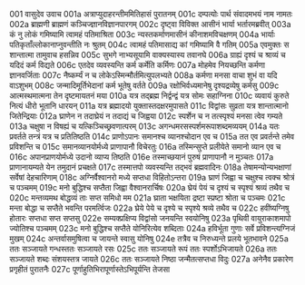 001	वासुदेव उवाच
001a	अत्राप्युदाहरन्तीममितिहासं पुरातनम्
001c	दम्पत्योः पार्थ संवादमभयं नाम नामतः
002a	ब्राह्मणी ब्राह्मणं कञ्चिज्ज्ञानविज्ञानपारगम्
002c	दृष्ट्वा विविक्त आसीनं भार्या भर्तारमब्रवीत्
003a	कं नु लोकं गमिष्यामि त्वामहं पतिमाश्रिता
003c	न्यस्तकर्माणमासीनं कीनाशमविचक्षणम्
004a	भार्याः पतिकृताँल्लोकानाप्नुवन्तीति नः श्रुतम्
004c	त्वामहं पतिमासाद्य कां गमिष्यामि वै गतिम्
005a	एवमुक्तः स शान्तात्मा तामुवाच हसन्निव
005c	सुभगे नाभ्यसूयामि वाक्यस्यास्य तवानघे
006a	ग्राह्यं दृश्यं च श्राव्यं च यदिदं कर्म विद्यते
006c	एतदेव व्यवस्यन्ति कर्म कर्मेति कर्मिणः
007a	मोहमेव नियच्छन्ति कर्मणा ज्ञानवर्जिताः
007c	नैष्कर्म्यं न च लोकेऽस्मिन्मौर्तमित्युपलभ्यते
008a	कर्मणा मनसा वाचा शुभं वा यदि वाऽशुभम्
008c	जन्मादिमूर्तिभेदानां कर्म भूतेषु वर्तते
009a	रक्षोभिर्वध्यमानेषु दृश्यद्रव्येषु कर्मसु
009c	आत्मस्थमात्मना तेन दृष्टमायतनं मया
010a	यत्र तद्ब्रह्म निर्द्वन्द्वं यत्र सोमः सहाग्निना
010c	व्यवायं कुरुते नित्यं धीरो भूतानि धारयन्
011a	यत्र ब्रह्मादयो युक्तास्तदक्षरमुपासते
011c	विद्वांसः सुव्रता यत्र शान्तात्मानो जितेन्द्रियाः
012a	घ्राणेन न तदाघ्रेयं न तदाद्यं च जिह्वया
012c	स्पर्शेन च न तत्स्पृश्यं मनसा त्वेव गम्यते
013a	चक्षुषा न विषह्यं च यत्किञ्चिच्छ्रवणात्परम्
013c	अगन्धमरसस्पर्शमरूपाशब्दमव्ययम्
014a	यतः प्रवर्तते तन्त्रं यत्र च प्रतितिष्ठति
014c	प्राणोऽपानः समानश्च व्यानश्चोदान एव च
015a	तत एव प्रवर्तन्ते तमेव प्रविशन्ति च
015c	समानव्यानयोर्मध्ये प्राणापानौ विचेरतुः
016a	तस्मिन्सुप्ते प्रलीयेते समानो व्यान एव च
016c	अपानप्राणयोर्मध्ये उदानो व्याप्य तिष्ठति
016e	तस्माच्छयानं पुरुषं प्राणापानौ न मुञ्चतः
017a	प्राणानायम्यते येन तमुदानं प्रचक्षते
017c	तस्मात्तपो व्यवस्यन्ति तद्भवं ब्रह्मवादिनः
018a	तेषामन्योन्यभक्षाणां सर्वेषां देहचारिणाम्
018c	अग्निर्वैश्वानरो मध्ये सप्तधा विहितोऽन्तरा
019a	घ्राणं जिह्वा च चक्षुश्च त्वक्च श्रोत्रं च पञ्चमम्
019c	मनो बुद्धिश्च सप्तैता जिह्वा वैश्वानरार्चिषः
020a	घ्रेयं पेयं च दृश्यं च स्पृश्यं श्रव्यं तथैव च
020c	मन्तव्यमथ बोद्धव्यं ताः सप्त समिधो मम
021a	घ्राता भक्षयिता द्रष्टा स्प्रष्टा श्रोता च पञ्चमः
021c	मन्ता बोद्धा च सप्तैते भवन्ति परमर्त्विजः
022a	घ्रेये पेये च दृश्ये च स्पृश्ये श्रव्ये तथैव च
022c	हवींष्यग्निषु होतारः सप्तधा सप्त सप्तसु
022e	सम्यक्प्रक्षिप्य विद्वांसो जनयन्ति स्वयोनिषु
023a	पृथिवी वायुराकाशमापो ज्योतिश्च पञ्चमम्
023c	मनो बुद्धिश्च सप्तैते योनिरित्येव शब्दिताः
024a	हविर्भूता गुणाः सर्वे प्रविशन्त्यग्निजं मुखम्
024c	अन्तर्वासमुषित्वा च जायन्ते स्वासु योनिषु
024e	तत्रैव च निरुध्यन्ते प्रलये भूतभावने
025a	ततः सञ्जायते गन्धस्ततः सञ्जायते रसः
025c	ततः सञ्जायते रूपं ततः स्पर्शोऽभिजायते
026a	ततः सञ्जायते शब्दः संशयस्तत्र जायते
026c	ततः सञ्जायते निष्ठा जन्मैतत्सप्तधा विदुः
027a	अनेनैव प्रकारेण प्रगृहीतं पुरातनैः
027c	पूर्णाहुतिभिरापूर्णास्तेऽभिपूर्यन्ति तेजसा
